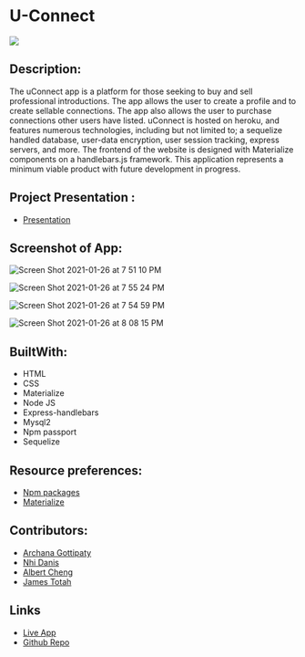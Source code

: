 # U-Connect
<img src="https://img.shields.io/badge/LICENSE-mit-green"/>

## Description:
The uConnect app is a platform for those seeking to buy and sell professional introductions. The app allows the user to create a profile and to create sellable connections. The app also allows the user to purchase connections other users have listed. uConnect is hosted on heroku, and features numerous technologies, including but not limited to; a sequelize handled database, user-data encryption, user session tracking, express servers, and more. The frontend of the website is designed with Materialize components on a handlebars.js framework. This application represents a minimum viable product with future development in progress.


## Project Presentation :
* [Presentation]()

## Screenshot of App:
![Screen Shot 2021-01-26 at 7 51 10 PM](https://user-images.githubusercontent.com/68761490/105941695-db4f0980-6012-11eb-92a7-178e90bf3b39.jpg)

![Screen Shot 2021-01-26 at 7 55 24 PM](https://user-images.githubusercontent.com/68761490/105941703-ddb16380-6012-11eb-87fa-280e063349fb.jpg)

![Screen Shot 2021-01-26 at 7 54 59 PM](https://user-images.githubusercontent.com/68761490/105941704-de49fa00-6012-11eb-9c02-d883d8ce0dee.jpg)

![Screen Shot 2021-01-26 at 8 08 15 PM](https://user-images.githubusercontent.com/68761490/105941705-dee29080-6012-11eb-905d-ef7db4e1c2ea.jpg)


## BuiltWith:

* HTML
* CSS
* Materialize
* Node JS
* Express-handlebars
* Mysql2
* Npm passport
* Sequelize

## Resource preferences:
* [Npm packages](https://www.npmjs.com/)
* [Materialize](https://materializecss.com/)

## Contributors:
* [Archana Gottipaty](https://github.com/archanagottipaty)
* [Nhi Danis](https://github.com/NhiDanis)
* [Albert Cheng](https://github.com/alzcheng)
* [James Totah ](https://github.com/jtwob)

## Links
* [Live App](https://uconnect-project2.herokuapp.com/)
* [Github Repo](https://github.com/jtwob/uConnect)
